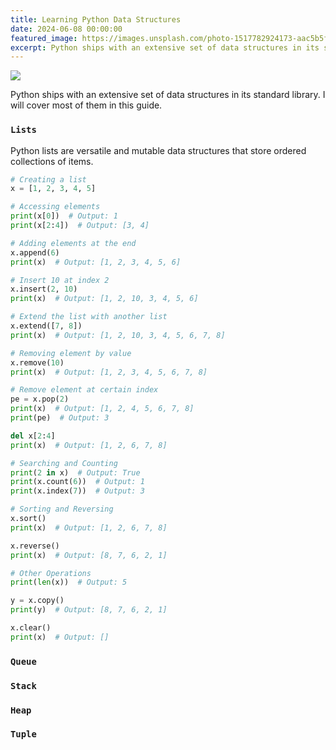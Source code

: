 ```yaml
---
title: Learning Python Data Structures
date: 2024-06-08 00:00:00
featured_image: https://images.unsplash.com/photo-1517782924173-aac5b5fcee7b
excerpt: Python ships with an extensive set of data structures in its standard library. I will cover most of them in this guide.
---
```


![](https://images.unsplash.com/photo-1517782924173-aac5b5fcee7b)

Python ships with an extensive set of data structures in its standard library. I will cover most of them in this guide.


### `Lists`

Python lists are versatile and mutable data structures that store ordered collections of items.

```python
# Creating a list
x = [1, 2, 3, 4, 5]

# Accessing elements
print(x[0])  # Output: 1
print(x[2:4])  # Output: [3, 4]

# Adding elements at the end
x.append(6)
print(x)  # Output: [1, 2, 3, 4, 5, 6]

# Insert 10 at index 2
x.insert(2, 10)
print(x)  # Output: [1, 2, 10, 3, 4, 5, 6]

# Extend the list with another list
x.extend([7, 8])
print(x)  # Output: [1, 2, 10, 3, 4, 5, 6, 7, 8]

# Removing element by value
x.remove(10)
print(x)  # Output: [1, 2, 3, 4, 5, 6, 7, 8]

# Remove element at certain index
pe = x.pop(2)
print(x)  # Output: [1, 2, 4, 5, 6, 7, 8]
print(pe)  # Output: 3

del x[2:4]
print(x)  # Output: [1, 2, 6, 7, 8]

# Searching and Counting
print(2 in x)  # Output: True
print(x.count(6))  # Output: 1
print(x.index(7))  # Output: 3

# Sorting and Reversing
x.sort()
print(x)  # Output: [1, 2, 6, 7, 8]

x.reverse()
print(x)  # Output: [8, 7, 6, 2, 1]

# Other Operations
print(len(x))  # Output: 5

y = x.copy()
print(y)  # Output: [8, 7, 6, 2, 1]

x.clear()
print(x)  # Output: []
```

### `Queue`


### `Stack`


### `Heap`


### `Tuple`

